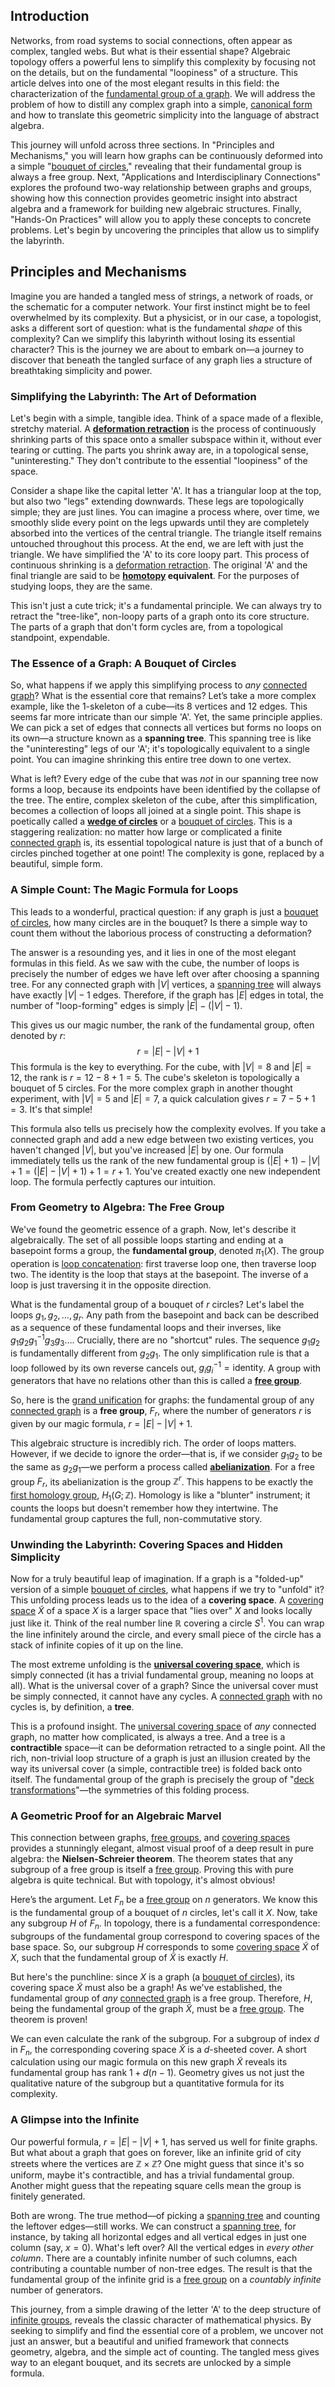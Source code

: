 ## Introduction
Networks, from road systems to social connections, often appear as complex, tangled webs. But what is their essential shape? Algebraic topology offers a powerful lens to simplify this complexity by focusing not on the details, but on the fundamental "loopiness" of a structure. This article delves into one of the most elegant results in this field: the characterization of the [fundamental group of a graph](@article_id:157820). We will address the problem of how to distill any complex graph into a simple, [canonical form](@article_id:139743) and how to translate this geometric simplicity into the language of abstract algebra.

This journey will unfold across three sections. In "Principles and Mechanisms," you will learn how graphs can be continuously deformed into a simple "[bouquet of circles](@article_id:262598)," revealing that their fundamental group is always a free group. Next, "Applications and Interdisciplinary Connections" explores the profound two-way relationship between graphs and groups, showing how this connection provides geometric insight into abstract algebra and a framework for building new algebraic structures. Finally, "Hands-On Practices" will allow you to apply these concepts to concrete problems. Let's begin by uncovering the principles that allow us to simplify the labyrinth.

## Principles and Mechanisms

Imagine you are handed a tangled mess of strings, a network of roads, or the schematic for a computer network. Your first instinct might be to feel overwhelmed by its complexity. But a physicist, or in our case, a topologist, asks a different sort of question: what is the fundamental *shape* of this complexity? Can we simplify this labyrinth without losing its essential character? This is the journey we are about to embark on—a journey to discover that beneath the tangled surface of any graph lies a structure of breathtaking simplicity and power.

### Simplifying the Labyrinth: The Art of Deformation

Let's begin with a simple, tangible idea. Think of a space made of a flexible, stretchy material. A **[deformation retraction](@article_id:147542)** is the process of continuously shrinking parts of this space onto a smaller subspace within it, without ever tearing or cutting. The parts you shrink away are, in a topological sense, "uninteresting." They don't contribute to the essential "loopiness" of the space.

Consider a shape like the capital letter 'A'. It has a triangular loop at the top, but also two "legs" extending downwards. These legs are topologically simple; they are just lines. You can imagine a process where, over time, we smoothly slide every point on the legs upwards until they are completely absorbed into the vertices of the central triangle. The triangle itself remains untouched throughout this process. At the end, we are left with just the triangle. We have simplified the 'A' to its core loopy part. This process of continuous shrinking is a [deformation retraction](@article_id:147542). The original 'A' and the final triangle are said to be **[homotopy](@article_id:138772) equivalent**. For the purposes of studying loops, they are the same.

This isn't just a cute trick; it's a fundamental principle. We can always try to retract the "tree-like", non-loopy parts of a graph onto its core structure. The parts of a graph that don't form cycles are, from a topological standpoint, expendable.

### The Essence of a Graph: A Bouquet of Circles

So, what happens if we apply this simplifying process to *any* [connected graph](@article_id:261237)? What is the essential core that remains? Let’s take a more complex example, like the 1-skeleton of a cube—its 8 vertices and 12 edges. This seems far more intricate than our simple 'A'. Yet, the same principle applies. We can pick a set of edges that connects all vertices but forms no loops on its own—a structure known as a **spanning tree**. This spanning tree is like the "uninteresting" legs of our 'A'; it's topologically equivalent to a single point. You can imagine shrinking this entire tree down to one vertex.

What is left? Every edge of the cube that was *not* in our spanning tree now forms a loop, because its endpoints have been identified by the collapse of the tree. The entire, complex skeleton of the cube, after this simplification, becomes a collection of loops all joined at a single point. This shape is poetically called a **[wedge of circles](@article_id:159834)** or a [bouquet of circles](@article_id:262598). This is a staggering realization: no matter how large or complicated a finite [connected graph](@article_id:261237) is, its essential topological nature is just that of a bunch of circles pinched together at one point! The complexity is gone, replaced by a beautiful, simple form.

### A Simple Count: The Magic Formula for Loops

This leads to a wonderful, practical question: if any graph is just a [bouquet of circles](@article_id:262598), how many circles are in the bouquet? Is there a simple way to count them without the laborious process of constructing a deformation?

The answer is a resounding yes, and it lies in one of the most elegant formulas in this field. As we saw with the cube, the number of loops is precisely the number of edges we have left over after choosing a spanning tree. For any connected graph with $|V|$ vertices, a [spanning tree](@article_id:262111) will always have exactly $|V|-1$ edges. Therefore, if the graph has $|E|$ edges in total, the number of "loop-forming" edges is simply $|E| - (|V|-1)$.

This gives us our magic number, the rank of the fundamental group, often denoted by $r$:
$$
r = |E| - |V| + 1
$$
This formula is the key to everything. For the cube, with $|V|=8$ and $|E|=12$, the rank is $r = 12 - 8 + 1 = 5$. The cube's skeleton is topologically a bouquet of 5 circles. For the more complex graph in another thought experiment, with $|V|=5$ and $|E|=7$, a quick calculation gives $r = 7 - 5 + 1 = 3$. It's that simple!

This formula also tells us precisely how the complexity evolves. If you take a connected graph and add a new edge between two existing vertices, you haven't changed $|V|$, but you've increased $|E|$ by one. Our formula immediately tells us the rank of the new fundamental group is $(|E|+1) - |V| + 1 = (|E| - |V| + 1) + 1 = r+1$. You've created exactly one new independent loop. The formula perfectly captures our intuition.

### From Geometry to Algebra: The Free Group

We've found the geometric essence of a graph. Now, let's describe it algebraically. The set of all possible loops starting and ending at a basepoint forms a group, the **fundamental group**, denoted $\pi_1(X)$. The group operation is [loop concatenation](@article_id:148602): first traverse loop one, then traverse loop two. The identity is the loop that stays at the basepoint. The inverse of a loop is just traversing it in the opposite direction.

What is the fundamental group of a bouquet of $r$ circles? Let's label the loops $g_1, g_2, \dots, g_r$. Any path from the basepoint and back can be described as a sequence of these fundamental loops and their inverses, like $g_1 g_2 g_1^{-1} g_3 g_3 \dots$. Crucially, there are no "shortcut" rules. The sequence $g_1 g_2$ is fundamentally different from $g_2 g_1$. The only simplification rule is that a loop followed by its own reverse cancels out, $g_i g_i^{-1} = \text{identity}$. A group with generators that have no relations other than this is called a **[free group](@article_id:143173)**.

So, here is the [grand unification](@article_id:159879) for graphs: the fundamental group of any [connected graph](@article_id:261237) is a **free group**, $F_r$, where the number of generators $r$ is given by our magic formula, $r = |E| - |V| + 1$.

This algebraic structure is incredibly rich. The order of loops matters. However, if we decide to ignore the order—that is, if we consider $g_1 g_2$ to be the same as $g_2 g_1$—we perform a process called **[abelianization](@article_id:140029)**. For a free group $F_r$, its abelianization is the group $\mathbb{Z}^r$. This happens to be exactly the [first homology group](@article_id:144824), $H_1(G; \mathbb{Z})$. Homology is like a "blunter" instrument; it counts the loops but doesn't remember how they intertwine. The fundamental group captures the full, non-commutative story.

### Unwinding the Labyrinth: Covering Spaces and Hidden Simplicity

Now for a truly beautiful leap of imagination. If a graph is a "folded-up" version of a simple [bouquet of circles](@article_id:262598), what happens if we try to "unfold" it? This unfolding process leads us to the idea of a **covering space**. A [covering space](@article_id:138767) $\tilde{X}$ of a space $X$ is a larger space that "lies over" $X$ and looks locally just like it. Think of the real number line $\mathbb{R}$ covering a circle $S^1$. You can wrap the line infinitely around the circle, and every small piece of the circle has a stack of infinite copies of it up on the line.

The most extreme unfolding is the **[universal covering space](@article_id:152585)**, which is simply connected (it has a trivial fundamental group, meaning no loops at all). What is the universal cover of a graph? Since the universal cover must be simply connected, it cannot have any cycles. A [connected graph](@article_id:261237) with no cycles is, by definition, a **tree**.

This is a profound insight. The [universal covering space](@article_id:152585) of *any* connected graph, no matter how complicated, is always a tree. And a tree is a **contractible** space—it can be deformation retracted to a single point. All the rich, non-trivial loop structure of a graph is just an illusion created by the way its universal cover (a simple, contractible tree) is folded back onto itself. The fundamental group of the graph is precisely the group of "[deck transformations](@article_id:153543)"—the symmetries of this folding process.

### A Geometric Proof for an Algebraic Marvel

This connection between graphs, [free groups](@article_id:150755), and [covering spaces](@article_id:151824) provides a stunningly elegant, almost visual proof of a deep result in pure algebra: the **Nielsen-Schreier theorem**. The theorem states that any subgroup of a free group is itself a [free group](@article_id:143173). Proving this with pure algebra is quite technical. But with topology, it's almost obvious!

Here’s the argument. Let $F_n$ be a [free group](@article_id:143173) on $n$ generators. We know this is the fundamental group of a bouquet of $n$ circles, let's call it $X$. Now, take any subgroup $H$ of $F_n$. In topology, there is a fundamental correspondence: subgroups of the fundamental group correspond to covering spaces of the base space. So, our subgroup $H$ corresponds to some [covering space](@article_id:138767) $\tilde{X}$ of $X$, such that the fundamental group of $\tilde{X}$ is exactly $H$.

But here's the punchline: since $X$ is a graph (a [bouquet of circles](@article_id:262598)), its covering space $\tilde{X}$ must also be a graph! As we've established, the fundamental group of *any* [connected graph](@article_id:261237) is a free group. Therefore, $H$, being the fundamental group of the graph $\tilde{X}$, must be a [free group](@article_id:143173). The theorem is proven!

We can even calculate the rank of the subgroup. For a subgroup of index $d$ in $F_n$, the corresponding covering space $\tilde{X}$ is a $d$-sheeted cover. A short calculation using our magic formula on this new graph $\tilde{X}$ reveals its fundamental group has rank $1 + d(n-1)$. Geometry gives us not just the qualitative nature of the subgroup but a quantitative formula for its complexity.

### A Glimpse into the Infinite

Our powerful formula, $r = |E| - |V| + 1$, has served us well for finite graphs. But what about a graph that goes on forever, like an infinite grid of city streets where the vertices are $\mathbb{Z} \times \mathbb{Z}$? One might guess that since it's so uniform, maybe it's contractible, and has a trivial fundamental group. Another might guess that the repeating square cells mean the group is finitely generated.

Both are wrong. The true method—of picking a [spanning tree](@article_id:262111) and counting the leftover edges—still works. We can construct a [spanning tree](@article_id:262111), for instance, by taking all horizontal edges and all vertical edges in just one column (say, $x=0$). What's left over? All the vertical edges in *every other column*. There are a countably infinite number of such columns, each contributing a countable number of non-tree edges. The result is that the fundamental group of the infinite grid is a [free group](@article_id:143173) on a *countably infinite* number of generators.

This journey, from a simple drawing of the letter 'A' to the deep structure of [infinite groups](@article_id:146511), reveals the classic character of mathematical physics. By seeking to simplify and find the essential core of a problem, we uncover not just an answer, but a beautiful and unified framework that connects geometry, algebra, and the simple act of counting. The tangled mess gives way to an elegant bouquet, and its secrets are unlocked by a simple formula.